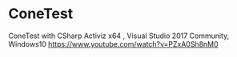 # ConeTest
ConeTest with CSharp Activiz x64 , Visual Studio 2017 Community, Windows10
https://www.youtube.com/watch?v=PZxA0Sh8nM0
